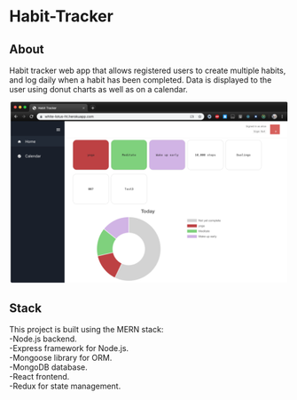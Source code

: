 # Habit-Tracker

## About
Habit tracker web app that allows registered users to create multiple habits, and log daily when a habit has been completed. Data is displayed to the user using donut charts as well as on a calendar.
<p align="center">
<img src="https://github.com/acoltelli/Habit-Tracker/blob/master/HT.png" width="500">
</p>

## Stack
This project is built using the MERN stack:  
-Node.js backend.  
-Express framework for Node.js.   
-Mongoose library for ORM.  
-MongoDB database.  
-React frontend.  
-Redux for state management.   
